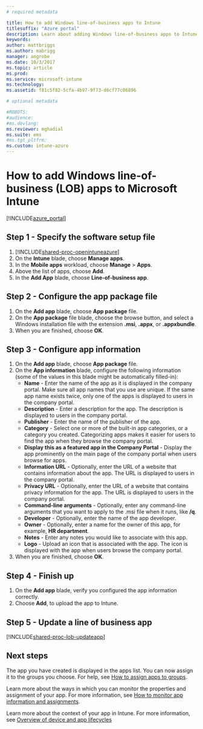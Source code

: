 ```yaml
---
# required metadata

title: How to add Windows line-of-business apps to Intune 
titlesuffix: "Azure portal"
description: Learn about adding Windows line-of-business apps to Intune."
keywords:
author: mattbriggs
ms.author: mabrigg
manager: angrobe
ms.date: 10/3/2017
ms.topic: article
ms.prod:
ms.service: microsoft-intune
ms.technology:
ms.assetid: f81c5f82-5cfa-4b97-9f73-d6cf77c06896

# optional metadata

#ROBOTS:
#audience:
#ms.devlang:
ms.reviewer: mghadial
ms.suite: ems
#ms.tgt_pltfrm:
ms.custom: intune-azure
---
```


# How to add Windows line-of-business (LOB) apps to Microsoft Intune

[!INCLUDE[azure_portal](./includes/azure_portal.md)]


## Step 1 - Specify the software setup file

1. [!INCLUDE[shared-proc-openintuneazure](./includes/shared-proc-openintuneazure.md)]
3. On the **Intune** blade, choose **Manage apps**.
4. In the **Mobile apps** workload, choose **Manage** > **Apps**.
5. Above the list of apps, choose **Add**.
6. In the **Add App** blade, choose **Line-of-business app**.

## Step 2 - Configure the app package file

1. On the **Add app** blade, choose **App package** file.
2. On the **App package** file blade, choose the browse button, and select a Windows installation file with the extension **.msi**, **.appx**, or **.appxbundle**.
3. When you are finished, choose **OK**.


## Step 3 - Configure app information

1. On the **Add app** blade, choose **App package** file.
2. On the **App information** blade, configure the following information (some of the values in this blade might be automatically filled-in):
	- **Name** - Enter the name of the app as it is displayed in the company portal. Make sure all app names that you use are unique. If the same app name exists twice, only one of the apps is displayed to users in the company portal.
	- **Description** - Enter a description for the app. The description is displayed to users in the company portal.
	- **Publisher** - Enter the name of the publisher of the app.
	- **Category** - Select one or more of the built-in app categories, or a category you created. Categorizing apps makes it easier for users to find the app when they browse the company portal.
	- **Display this as a featured app in the Company Portal** - Display the app prominently on the main page of the company portal when users browse for apps.
	- **Information URL** - Optionally, enter the URL of a website that contains information about the app. The URL is displayed to users in the company portal.
	- **Privacy URL** - Optionally, enter the URL of a website that contains privacy information for the app. The URL is displayed to users in the company portal.
	- **Command-line arguments** - Optionally, enter any command-line arguments that you want to apply to the .msi file when it runs, like **/q**.
	- **Developer** - Optionally, enter the name of the app developer.
	- **Owner** - Optionally, enter a name for the owner of this app, for example, **HR department**.
	- **Notes** - Enter any notes you would like to associate with this app.
	- **Logo** - Upload an icon that is associated with the app. The icon is displayed with the app when users browse the company portal.
3. When you are finished, choose **OK**.

## Step 4 - Finish up

1. On the **Add app** blade, verify you configured the app information correctly.
2. Choose **Add**, to upload the app to Intune.

## Step 5 - Update a line of business app

[!INCLUDE[shared-proc-lob-updateapp](./includes/shared-proc-lob-updateapp.md)]

## Next steps

The app you have created is displayed in the apps list. You can now assign it to the groups you choose. For help, see [How to assign apps to groups](apps-deploy.md).

Learn more about the ways in which you can monitor the properties and assignment of your app. For more information, see [How to monitor app information and assignments](apps-monitor.md).

Learn more about the context of your app in Intune. For more information, see [Overview of device and app lifecycles](introduction-device-app-lifecycles.md)